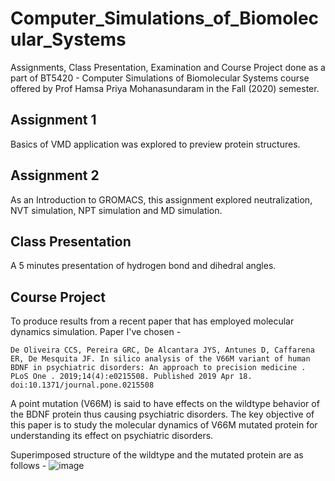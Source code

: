 # Computer_Simulations_of_Biomolecular_Systems

Assignments, Class Presentation, Examination and Course Project done as a part of BT5420 - Computer Simulations of Biomolecular Systems course offered by Prof Hamsa Priya Mohanasundaram in the Fall (2020) semester.

## Assignment 1

Basics of VMD application was explored to preview protein structures.

## Assignment 2

As an Introduction to GROMACS, this assignment explored neutralization, NVT simulation, NPT simulation and MD simulation.

## Class Presentation 

A 5 minutes presentation of hydrogen bond and dihedral angles.

## Course Project

To produce results from a recent paper that has employed molecular dynamics simulation. Paper I've chosen - 

    De Oliveira CCS, Pereira GRC, De Alcantara JYS, Antunes D, Caffarena ER, De Mesquita JF. In silico analysis of the V66M variant of human BDNF in psychiatric disorders: An approach to precision medicine . PLoS One . 2019;14(4):e0215508. Published 2019 Apr 18. doi:10.1371/journal.pone.0215508 
    
A point mutation (V66M) is said to have effects on the wildtype behavior of the BDNF protein thus causing psychiatric disorders. The key objective of this paper is to study the molecular dynamics of V66M mutated protein for understanding its effect on psychiatric disorders. 
    
Superimposed structure of the wildtype and the mutated protein are as follows - 
![image](https://user-images.githubusercontent.com/38180846/107353018-90dd8a80-6af2-11eb-8beb-1f482943061f.png)
